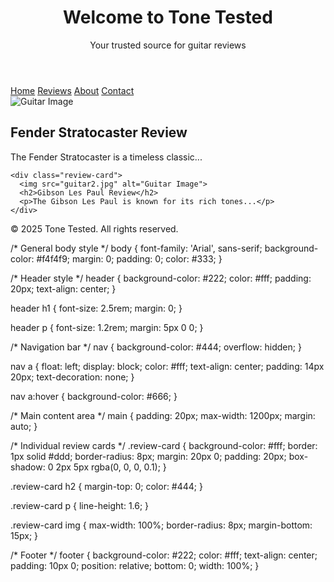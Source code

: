 <!DOCTYPE html>
<html lang="en">
<head>
  <meta charset="UTF-8">
  <meta name="viewport" content="width=device-width, initial-scale=1.0">
  <title>Guitar Reviews</title>
  <link rel="stylesheet" href="styles.css">
</head>
<body>
  <header>
    <h1>Welcome to Tone Tested</h1>
    <p>Your trusted source for guitar reviews</p>
  </header>

  <nav>
    <a href="#home">Home</a>
    <a href="#reviews">Reviews</a>
    <a href="#about">About</a>
    <a href="#contact">Contact</a>
  </nav>

  <main>
    <div class="review-card">
      <img src="guitar1.jpg" alt="Guitar Image">
      <h2>Fender Stratocaster Review</h2>
      <p>The Fender Stratocaster is a timeless classic...</p>
    </div>

    <div class="review-card">
      <img src="guitar2.jpg" alt="Guitar Image">
      <h2>Gibson Les Paul Review</h2>
      <p>The Gibson Les Paul is known for its rich tones...</p>
    </div>
  </main>

  <footer>
    <p>&copy; 2025 Tone Tested. All rights reserved.</p>
  </footer>
</body>
</html>


/* General body style */
body {
  font-family: 'Arial', sans-serif;
  background-color: #f4f4f9;
  margin: 0;
  padding: 0;
  color: #333;
}

/* Header style */
header {
  background-color: #222;
  color: #fff;
  padding: 20px;
  text-align: center;
}

header h1 {
  font-size: 2.5rem;
  margin: 0;
}

header p {
  font-size: 1.2rem;
  margin: 5px 0 0;
}

/* Navigation bar */
nav {
  background-color: #444;
  overflow: hidden;
}

nav a {
  float: left;
  display: block;
  color: #fff;
  text-align: center;
  padding: 14px 20px;
  text-decoration: none;
}

nav a:hover {
  background-color: #666;
}

/* Main content area */
main {
  padding: 20px;
  max-width: 1200px;
  margin: auto;
}

/* Individual review cards */
.review-card {
  background-color: #fff;
  border: 1px solid #ddd;
  border-radius: 8px;
  margin: 20px 0;
  padding: 20px;
  box-shadow: 0 2px 5px rgba(0, 0, 0, 0.1);
}

.review-card h2 {
  margin-top: 0;
  color: #444;
}

.review-card p {
  line-height: 1.6;
}

.review-card img {
  max-width: 100%;
  border-radius: 8px;
  margin-bottom: 15px;
}

/* Footer */
footer {
  background-color: #222;
  color: #fff;
  text-align: center;
  padding: 10px 0;
  position: relative;
  bottom: 0;
  width: 100%;
}